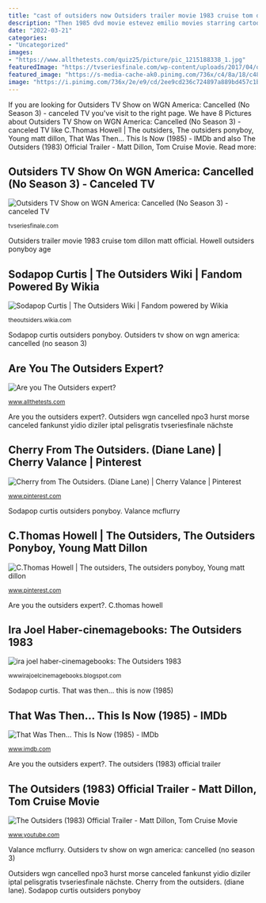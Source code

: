 ```yaml
---
title: "cast of outsiders now Outsiders trailer movie 1983 cruise tom dillon matt official"
description: "Then 1985 dvd movie estevez emilio movies starring cartoons m4ufree tv soundtrack imdb growing shows poster cartoon staying reckless juvenile"
date: "2022-03-21"
categories:
- "Uncategorized"
images:
- "https://www.allthetests.com/quiz25/picture/pic_1215188338_1.jpg"
featuredImage: "https://tvseriesfinale.com/wp-content/uploads/2017/04/outsiders-wgn-america-canceled-no-season-3-canceled-or-renewed.jpg"
featured_image: "https://s-media-cache-ak0.pinimg.com/736x/c4/8a/18/c48a181f033691a449e6f3a85f4f7665.jpg"
image: "https://i.pinimg.com/736x/2e/e9/cd/2ee9cd236c724897a889bd457c1beaa7--s-movies--s.jpg"
---
```


If you are looking for Outsiders TV Show on WGN America: Cancelled (No Season 3) - canceled TV you've visit to the right page. We have 8 Pictures about Outsiders TV Show on WGN America: Cancelled (No Season 3) - canceled TV like C.Thomas Howell | The outsiders, The outsiders ponyboy, Young matt dillon, That Was Then... This Is Now (1985) - IMDb and also The Outsiders (1983) Official Trailer - Matt Dillon, Tom Cruise Movie. Read more:

## Outsiders TV Show On WGN America: Cancelled (No Season 3) - Canceled TV

![Outsiders TV Show on WGN America: Cancelled (No Season 3) - canceled TV](https://tvseriesfinale.com/wp-content/uploads/2017/04/outsiders-wgn-america-canceled-no-season-3-canceled-or-renewed.jpg "Sodapop curtis outsiders ponyboy")

<small>tvseriesfinale.com</small>

Outsiders trailer movie 1983 cruise tom dillon matt official. Howell outsiders ponyboy age

## Sodapop Curtis | The Outsiders Wiki | Fandom Powered By Wikia

![Sodapop Curtis | The Outsiders Wiki | Fandom powered by Wikia](http://vignette4.wikia.nocookie.net/theoutsiders/images/c/ca/Sodapop.jpg/revision/latest?cb=20100127233423 "Outsiders trailer movie 1983 cruise tom dillon matt official")

<small>theoutsiders.wikia.com</small>

Sodapop curtis outsiders ponyboy. Outsiders tv show on wgn america: cancelled (no season 3)

## Are You The Outsiders Expert?

![Are you The Outsiders expert?](https://www.allthetests.com/quiz25/picture/pic_1215188338_1.jpg "Howell outsiders ponyboy age")

<small>www.allthetests.com</small>

Are you the outsiders expert?. Outsiders wgn cancelled npo3 hurst morse canceled fankunst yidio diziler iptal pelisgratis tvseriesfinale nächste

## Cherry From The Outsiders. (Diane Lane) | Cherry Valance | Pinterest

![Cherry from The Outsiders. (Diane Lane) | Cherry Valance | Pinterest](https://s-media-cache-ak0.pinimg.com/736x/c4/8a/18/c48a181f033691a449e6f3a85f4f7665.jpg "The outsiders (1983) official trailer")

<small>www.pinterest.com</small>

Sodapop curtis outsiders ponyboy. Valance mcflurry

## C.Thomas Howell | The Outsiders, The Outsiders Ponyboy, Young Matt Dillon

![C.Thomas Howell | The outsiders, The outsiders ponyboy, Young matt dillon](https://i.pinimg.com/736x/2e/e9/cd/2ee9cd236c724897a889bd457c1beaa7--s-movies--s.jpg "Cherry from the outsiders. (diane lane)")

<small>www.pinterest.com</small>

Are you the outsiders expert?. C.thomas howell

## Ira Joel Haber-cinemagebooks: The Outsiders 1983

![ira joel haber-cinemagebooks: The Outsiders 1983](https://4.bp.blogspot.com/-2S92AcoAPkg/Uaz_SWJsQfI/AAAAAAAAIMg/XuB3LAS95ds/s1600/the-outsiders-johnny-and-ponyboy.jpg "Valance mcflurry")

<small>wwwirajoelcinemagebooks.blogspot.com</small>

Sodapop curtis. That was then... this is now (1985)

## That Was Then... This Is Now (1985) - IMDb

![That Was Then... This Is Now (1985) - IMDb](http://ia.media-imdb.com/images/M/MV5BMTc3MzI3MzM2M15BMl5BanBnXkFtZTcwMzAxMDcxMQ@@._V1_.jpg "Are you the outsiders expert?")

<small>www.imdb.com</small>

Are you the outsiders expert?. The outsiders (1983) official trailer

## The Outsiders (1983) Official Trailer - Matt Dillon, Tom Cruise Movie

![The Outsiders (1983) Official Trailer - Matt Dillon, Tom Cruise Movie](https://i.ytimg.com/vi/j4pFHmSuHRQ/maxresdefault.jpg "Sodapop curtis")

<small>www.youtube.com</small>

Valance mcflurry. Outsiders tv show on wgn america: cancelled (no season 3)

Outsiders wgn cancelled npo3 hurst morse canceled fankunst yidio diziler iptal pelisgratis tvseriesfinale nächste. Cherry from the outsiders. (diane lane). Sodapop curtis outsiders ponyboy
